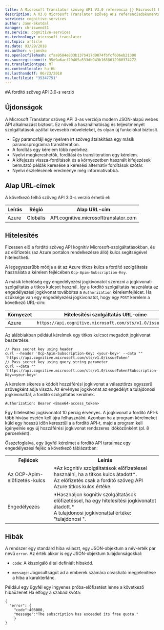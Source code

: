 ```yaml
---
title: A Microsoft Translator szöveg API V3.0 referencia |} Microsoft Docs
description: A V3.0 Microsoft Translator szöveg API referenciadokumentációt tartalmaz.
services: cognitive-services
author: Jann-Skotdal
manager: chriswendt1
ms.service: cognitive-services
ms.technology: microsoft translator
ms.topic: article
ms.date: 03/29/2018
ms.author: v-jansko
ms.openlocfilehash: cfaa9584e833b137b417d9074fbfcf606eb21388
ms.sourcegitcommit: 95d9a6acf29405a533db943b1688612980374272
ms.translationtype: MT
ms.contentlocale: hu-HU
ms.lasthandoff: 06/23/2018
ms.locfileid: "35347751"
---
```

#<a name="translator-text-api-v30"></a>A fordító szöveg API 3.0-s verzió

## <a name="whats-new"></a>Újdonságok

A Microsoft Translator szöveg API 3-as verziója modern JSON-alapú webes API alkalmazást biztosít. Ez növeli a használhatóság és teljesítményét szolgáltatások azáltal kevesebb műveleteket, és olyan új funkciókat biztosít.

 * Egy parancsfájl egy nyelven írt szöveg átalakítása egy másik parancsprogramra transliteration.
 * A fordítás egy kérelem több nyelvhez.
 * Nyelvi megkereshetők, fordítási és transliteration egy kérelem.
 * A kifejezés vissza-fordítások és a környezetben használt kifejezések bemutató példák keresése a keresési alternatív fordítások szótár.
 * Nyelvi észlelésének eredménye még informatívabbá.

## <a name="base-urls"></a>Alap URL-címek

A következő felhő szöveg API 3.0-s verzió érhető el:

| Leírás | Régió | Alap URL-cím                                        |
|-------------|--------|-------------------------------------------------|
| Azure       | Globális | API.cognitive.microsofttranslator.com           |


## <a name="authentication"></a>Hitelesítés

Fizessen elő a fordító szöveg API kognitív Microsoft-szolgáltatásokban, és az előfizetés (az Azure portálon rendelkezésre álló) kulcs segítségével hitelesítheti. 

A legegyszerűbb módja a át az Azure titkos kulcs a fordító szolgáltatás használata a kérelem fejlécében `Ocp-Apim-Subscription-Key`.

A másik lehetőség egy engedélyezési jogkivonatot szerezni a jogkivonat-szolgáltatás a titkos kulcsot használ. Így a fordító szolgáltatás használata az engedélyezési jogkivonat továbbítsa a `Authorization` kérelemfejlécet. Ha szüksége van egy engedélyezési jogkivonatot, hogy egy `POST` kérelem a következő URL-cím:

| Környezet     | Hitelesítési szolgáltatás URL-címe                                |
|-----------------|-----------------------------------------------------------|
| Azure           | `https://api.cognitive.microsoft.com/sts/v1.0/issueToken` |

Az alábbiakban például kérelmek egy titkos kulcsot megadott jogkivonat beszerzése:

```
// Pass secret key using header
curl --header 'Ocp-Apim-Subscription-Key: <your-key>' --data "" 'https://api.cognitive.microsoft.com/sts/v1.0/issueToken'
// Pass secret key using query string parameter
curl --data "" 'https://api.cognitive.microsoft.com/sts/v1.0/issueToken?Subscription-Key=<your-key>'
```

A kérelem sikeres a kódolt hozzáférési jogkivonat a választörzs egyszerű szövegként adja vissza. Az érvényes jogkivonat az engedélyt a tulajdonosi jogkivonattal, a fordító szolgáltatás kerülnek.

```
Authorization: Bearer <Base64-access_token>
```

Egy hitelesítési jogkivonatot 10 percig érvényes. A jogkivonat a fordító API-k több hívása esetén kell újra felhasználni. Azonban ha a program kérelmeket küld egy hosszú időn keresztül a a fordító API-t, majd a program kell igényelnie egy új hozzáférési jogkivonat rendszeres időközönként (pl. 8 percenként).

Összefoglalva, egy ügyfél kérelmet a fordító API tartalmaz egy engedélyezési fejléc a következő táblázatban:

<table width="100%">
  <th width="30%">Fejlécek</th>
  <th>Leírás</th>
  <tr>
    <td>Az OCP-Apim-előfizetés-kulcs</td>
    <td>*Az kognitív szolgáltatások előfizetéssel használni, ha a titkos kulcs átadott*.<br/>Az előfizetés csak a fordító szöveg API Azure titkos kulcs értéke.</td>
  </tr>
  <tr>
    <td>Engedélyezés</td>
    <td>*Használjon kognitív szolgáltatások előfizetéssel, ha egy hitelesítési jogkivonatot átadott.*<br/>A tulajdonosi jogkivonattal értéke: "tulajdonosi <token>".</td>
  </tr>
</table> 

## <a name="errors"></a>Hibák

A rendszer egy standard hiba választ, egy JSON-objektum a név-érték pár nevű `error`. Az érték akkor is egy JSON-objektum tulajdonságokkal:

  * `code`: A kiszolgáló által definiált hibakód.

  * `message`: Jogosultságot ad a emberek számára olvasható megjelenítése a hiba a karakterlánc.

Például egy ügyfél egy ingyenes próba-előfizetést lenne a következő hibaüzenet Ha elfogy a szabad kvóta:

```
{
  "error": {
    "code":403000,
    "message":"The subscription has exceeded its free quota."
    }
}
```
